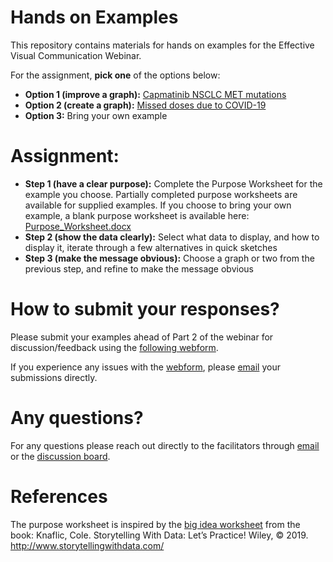 Hands on Examples
================

This repository contains materials for hands on examples for the
Effective Visual Communication Webinar.

For the assignment, **pick one** of the options below:

  - **Option 1 (improve a graph):** [Capmatinib NSCLC MET
    mutations](Capmatinib_NSCLC_MET_mutations/)
  - **Option 2 (create a graph):** [Missed doses due to
    COVID-19](Missed_Doses_Due_to_COVID/)
  - **Option 3:** Bring your own example

# Assignment:

  - **Step 1 (have a clear purpose):** Complete the Purpose Worksheet
    for the example you choose. Partially completed purpose worksheets
    are available for supplied examples. If you choose to bring your own
    example, a blank purpose worksheet is available here:
    [Purpose\_Worksheet.docx](Purpose_Worksheet.docx)
  - **Step 2 (show the data clearly):** Select what data to display, and
    how to display it, iterate through a few alternatives in quick
    sketches
  - **Step 3 (make the message obvious):** Choose a graph or two from
    the previous step, and refine to make the message obvious

# How to submit your responses?

Please submit your examples ahead of Part 2 of the webinar for
discussion/feedback using the [following
webform](https://docs.google.com/forms/d/e/1FAIpQLScB3PMzu2shmkzWHO8wTZ9dNaMibRSGjLnZK4uWeUQ_sUJUBg/viewform).

If you experience any issues with the
[webform](https://docs.google.com/forms/d/e/1FAIpQLScB3PMzu2shmkzWHO8wTZ9dNaMibRSGjLnZK4uWeUQ_sUJUBg/viewform),
please [email](mailto:bailliem@gmail.com) your submissions directly.

# Any questions?

For any questions please reach out directly to the facilitators through
[email](mailto:bailliem@gmail.com) or the [discussion
board](https://github.com/GraphicsPrinciples/webinar/discussions).

# References

The purpose worksheet is inspired by the [big idea
worksheet](https://drive.google.com/file/d/1WJDLkMVTxlDHyeGWzeKQmSiXdmlxQSAg/view)
from the book: Knaflic, Cole. Storytelling With Data: Let’s Practice\!
Wiley, © 2019. <http://www.storytellingwithdata.com/>
